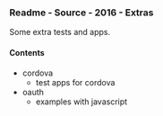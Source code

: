 ### Readme - Source - 2016 - Extras

Some extra tests and apps.

#### Contents
* cordova
  * test apps for cordova
* oauth
  * examples with javascript
